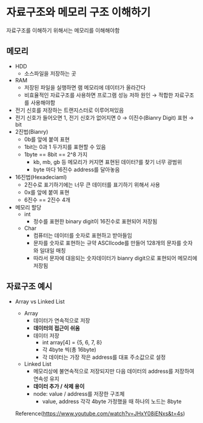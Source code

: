 # 자료구조와 메모리 구조 이해하기

자료구조를 이해하기 위해서는 메모리를 이해해야함 

## 메모리

- HDD
    - 소스파일을 저장하는 곳
- RAM
    - 저장된 파일을 실행하면 램 메모리에 데이터가 올라간다
    - 비효율적인 자료구조를 사용하면 프로그램 성능 저하 원인 → 적합한 자료구조를 사용해야함
- 전기 신호를 저장하는 트랜지스터로 이루어져있음
- 전기 신호가 들어오면 1, 전기 신호가 없어지면 0 → 이진수(Bianry Digit) 표현 → bit
- 2진법(Bianry)
    - 0b를 앞에 붙여 표현
    - 1bit는 0과 1 두가지를 표현할 수 있음
    - 1byte == 8bit == 2^8 가지
        - kb, mb, gb 등 메모리가 커지면 표현된 데이터?를 찾기 너무 광범위
        - byte 마다 16진수 address를 달아놓음
- 16진법(Hexadeciaml)
    - 2진수로 표기하기에는 너무 큰 데이터를 표기하기 위해서 사용
    - 0x를 앞에 붙여 표현
    - 6진수 == 2진수 4개
- 메모리 할당
    - int
        - 정수를 표현한 binary digit이 16진수로 표현되어 저장됨
    - Char
        - 컴퓨터는 데이터를 숫자로 표현하고 받아들임
        - 문자를 숫자로 표현하는 규약 ASCIIcode를 만들어 128개의 문자를 숫자와 일대일 매칭
        - 따라서 문자에 대응되는 숫자데이터가 bianry digit으로 표현되어 메모리에 저장됨

## 자료구조 예시

- Array vs Linked List
    - Array
        - 데이터가 연속적으로 저장
        - **데이터의 접근이 쉬움**
        - 데이터 저장
            - int array[4] = {5, 6, 7, 8}
            - 각 4byte 씩(총 16byte)
            - 각 데이터는 가장 작은 address를 대표 주소값으로 설정
    - Linked List
        - 메모리상에 불연속적으로 저장되지만 다음 데이터의 address를 저장하여 연속성 유지
        - **데이터 추가 / 삭제 용이**
        - node: value / address를 저장한 구조체
            - value, address 각각 4byte 가정했을 때 하나의 노드는 8byte
  
  Reference(https://www.youtube.com/watch?v=JHxY08iENxs&t=4s)

